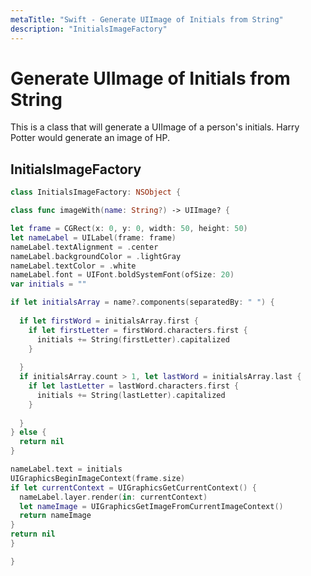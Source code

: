 ```yaml
---
metaTitle: "Swift - Generate UIImage of Initials from String"
description: "InitialsImageFactory"
---
```


# Generate UIImage of Initials from String


This is a class that will generate a UIImage of a person's initials. Harry Potter would generate an image of HP.



## InitialsImageFactory


```swift
class InitialsImageFactory: NSObject {

class func imageWith(name: String?) -> UIImage? {

let frame = CGRect(x: 0, y: 0, width: 50, height: 50)
let nameLabel = UILabel(frame: frame)
nameLabel.textAlignment = .center
nameLabel.backgroundColor = .lightGray
nameLabel.textColor = .white
nameLabel.font = UIFont.boldSystemFont(ofSize: 20)
var initials = ""

if let initialsArray = name?.components(separatedBy: " ") {
  
  if let firstWord = initialsArray.first {
    if let firstLetter = firstWord.characters.first {
      initials += String(firstLetter).capitalized
    }
    
  }
  if initialsArray.count > 1, let lastWord = initialsArray.last {
    if let lastLetter = lastWord.characters.first {
      initials += String(lastLetter).capitalized
    }
    
  }
} else {
  return nil
}

nameLabel.text = initials
UIGraphicsBeginImageContext(frame.size)
if let currentContext = UIGraphicsGetCurrentContext() {
  nameLabel.layer.render(in: currentContext)
  let nameImage = UIGraphicsGetImageFromCurrentImageContext()
  return nameImage
}
return nil
}

}

```

